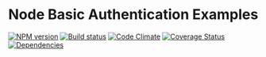 # Node Basic Authentication Examples

[![NPM version][npm-image]][npm-url] [![Build status][travis-image]][travis-url] [![Code Climate][codeclimate-image]][codeclimate-url] [![Coverage Status][coverage-image]][coverage-url] [![Dependencies][david-image]][david-url]


[travis-url]: http://travis-ci.org/wbyoung/basic-auth-examples
[travis-image]: https://secure.travis-ci.org/wbyoung/basic-auth-examples.png?branch=master
[npm-url]: https://npmjs.org/package/basic-auth-examples
[npm-image]: https://badge.fury.io/js/basic-auth-examples.png
[codeclimate-image]: https://codeclimate.com/github/wbyoung/basic-auth-examples.png
[codeclimate-url]: https://codeclimate.com/github/wbyoung/basic-auth-examples
[coverage-image]: https://coveralls.io/repos/wbyoung/basic-auth-examples/badge.png
[coverage-url]: https://coveralls.io/r/wbyoung/basic-auth-examples
[david-image]: https://david-dm.org/wbyoung/basic-auth-examples.png?theme=shields.io
[david-url]: https://david-dm.org/wbyoung/basic-auth-examples
